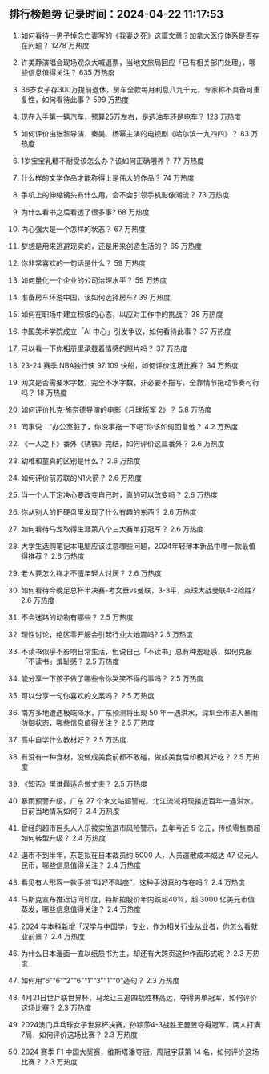 
## 排行榜趋势 记录时间：2024-04-22 11:17:53
  
  1. 如何看待一男子悼念亡妻写的《我妻之死》这篇文章？加拿大医疗体系是否存在问题？ 1278 万热度
    
  2. 许美静演唱会现场观众大喊退票，当地文旅局回应「已有相关部门处理」，哪些信息值得关注？ 635 万热度
    
  3. 36岁女子存300万提前退休，房车全款每月利息八九千元，专家称不具备可重复性，如何看待此事？ 599 万热度
    
  4. 现在入手第一辆汽车，预算25万左右，是选油车还是电车？ 123 万热度
    
  5. 如何评价由张黎导演，秦昊、杨幂主演的电视剧《哈尔滨一九四四》？ 83 万热度
    
  6. 1岁宝宝乳糖不耐受该怎么办？该如何正确喂养？ 77 万热度
    
  7. 什么样的文学作品才能称得上是伟大的作品？ 74 万热度
    
  8. 手机上的伸缩镜头有什么用，会不会引领手机影像潮流？ 73 万热度
    
  9. 为什么看书之后看透了很多事? 68 万热度
    
  10. 内心强大是一个怎样的状态？ 67 万热度
    
  11. 梦想是用来逃避现实的，还是用来创造生活的？ 65 万热度
    
  12. 你非常喜欢的一句话是什么？ 59 万热度
    
  13. 如何量化一个企业的公司治理水平？ 59 万热度
    
  14. 准备房车环游中国，该如何选择房车? 39 万热度
    
  15. 如何在职场中建立积极的心态，以应对工作中的挑战？ 38 万热度
    
  16. 中国美术学院成立「AI 中心」引发争议，如何看待此事？ 37 万热度
    
  17. 可以看一下你相册里承载着情感的照片吗？ 37 万热度
    
  18. 23-24 赛季 NBA独行侠 97:109 快船，如何评价这场比赛？ 34 万热度
    
  19. 网文是否需要水字数，完全不水字数，非必要不描写，全靠情节拖动节奏可行吗？ 18 万热度
    
  20. 如何评价扎克·施奈德导演的电影《月球叛军 2》？ 5.8 万热度
    
  21. 同事说：“办公室脏了，你没事拖一下吧”你该如何回复他？ 4.2 万热度
    
  22. 《一人之下》番外《锈铁》完结，如何评价这篇番外？ 2.6 万热度
    
  23. 幼稚和童真的区别是什么？ 2.6 万热度
    
  24. 如何评价前苏联的N1火箭？ 2.6 万热度
    
  25. 当一个人下定决心要改变自己时，真的可以改变吗？ 2.6 万热度
    
  26. 你从别人的旧硬盘里发现了什么有趣的东西？ 2.6 万热度
    
  27. 如何看待马龙取得生涯第八个三大赛单打冠军？ 2.6 万热度
    
  28. 大学生选购笔记本电脑应该注意哪些问题，2024年轻薄本新品中哪一款最值得推荐？ 2.6 万热度
    
  29. 老人要怎么样才不遭年轻人讨厌？ 2.6 万热度
    
  30. 如何看待今晚足总杯半决赛-考文垂vs曼联，3-3平，点球大战曼联4-2险胜? 2.6 万热度
    
  31. 不会迷路的动物有哪些？ 2.5 万热度
    
  32. 理性讨论，绝区零开服会引起行业大地震吗? 2.5 万热度
    
  33. 不读书似乎不影响日常生活，但说自己「不读书」总有种羞耻感，如何克服「不读书」羞耻感？ 2.5 万热度
    
  34. 能分享一下孩子做了哪些令你哭笑不得的事吗？ 2.5 万热度
    
  35. 可以分享一句你喜欢的文案吗？ 2.5 万热度
    
  36. 南方多地遭遇极端降水，广东预测将出现 50 年一遇洪水，深圳全市进入暴雨防御状态，哪些信息值得关注？ 2.5 万热度
    
  37. 高中自学什么教材好？ 2.5 万热度
    
  38. 有没有一种食材，没做成美食前都不敢碰，做成美食后却极其好吃？ 2.5 万热度
    
  39. 《知否》里谁最适合做丈夫？ 2.5 万热度
    
  40. 暴雨预警升级，广东 27 个水文站超警戒，北江流域将现接近百年一遇洪水，目前当地情况如何？ 2.4 万热度
    
  41. 曾经的超市巨头人人乐被实施退市风险警示，去年亏近 5 亿元，传统零售商超如何转型升级？ 2.4 万热度
    
  42. 退市不到半年，东芝拟在日本裁员约 5000 人，人员遣散成本或达 47 亿元人民币，哪些信息值得关注？ 2.4 万热度
    
  43. 看见有人形容一款手游“叫好不叫座”，这种手游真的存在吗？ 2.4 万热度
    
  44. 马斯克宣布推迟访问印度，特斯拉股价年内跌超40%，超 3000 亿美元市值蒸发，哪些信息值得关注？ 2.4 万热度
    
  45. 2024 年本科新增「汉学与中国学」专业，作为相关行业从业者，你怎么看就业前景？ 2.4 万热度
    
  46. 为什么日本漫画一直以纸质书为主，却还有大跨页这种作画形式呢？ 2.3 万热度
    
  47. 如何用“6”“6”“2”“6”“1”“3”“1”“0”造句？ 2.3 万热度
    
  48. 4月21日世乒联世界杯，马龙让三追四战胜林高远，夺得男单冠军，如何评价这场比赛？ 2.3 万热度
    
  49. 2024澳门乒乓球女子世界杯决赛，孙颖莎4-3战胜王曼昱夺得冠军，两人打满7局，如何评价这场比赛？ 2.3 万热度
    
  50. 2024 赛季 F1 中国大奖赛，维斯塔潘夺冠，周冠宇获第 14 名，如何评价这场比赛？ 2.3 万热度
    